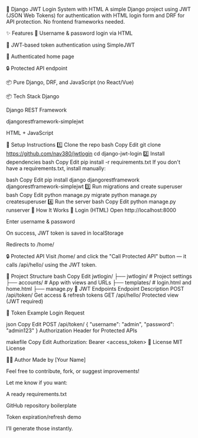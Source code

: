 🔐 Django JWT Login System with HTML
A simple Django project using JWT (JSON Web Tokens) for authentication with HTML login form and DRF for API protection. No frontend frameworks needed.

✨ Features
🧾 Username & password login via HTML

🔐 JWT-based token authentication using SimpleJWT

🧠 Authenticated home page

🔒 Protected API endpoint

📦 Pure Django, DRF, and JavaScript (no React/Vue)

📦 Tech Stack
Django

Django REST Framework

djangorestframework-simplejwt

HTML + JavaScript

🚀 Setup Instructions
1️⃣ Clone the repo
bash
Copy
Edit
git clone https://github.com/nav380/jwtlogin
cd django-jwt-login
2️⃣ Install dependencies
bash
Copy
Edit
pip install -r requirements.txt
If you don't have a requirements.txt, install manually:

bash
Copy
Edit
pip install django djangorestframework djangorestframework-simplejwt
3️⃣ Run migrations and create superuser
bash
Copy
Edit
python manage.py migrate
python manage.py createsuperuser
4️⃣ Run the server
bash
Copy
Edit
python manage.py runserver
🧪 How It Works
🔐 Login (HTML)
Open http://localhost:8000

Enter username & password

On success, JWT token is saved in localStorage

Redirects to /home/

🔒 Protected API
Visit /home/ and click the "Call Protected API" button — it calls /api/hello/ using the JWT token.

📁 Project Structure
bash
Copy
Edit
jwtlogin/
├── jwtlogin/        # Project settings
├── accounts/        # App with views and URLs
├── templates/       # login.html and home.html
├── manage.py
🔐 JWT Endpoints
Endpoint	Description
POST /api/token/	Get access & refresh tokens
GET /api/hello/	Protected view (JWT required)

🔧 Token Example
Login Request

json
Copy
Edit
POST /api/token/
{
  "username": "admin",
  "password": "admin123"
}
Authorization Header for Protected APIs

makefile
Copy
Edit
Authorization: Bearer <access_token>
📜 License
MIT License

👨‍💻 Author
Made by [Your Name]

Feel free to contribute, fork, or suggest improvements!

Let me know if you want:

A ready requirements.txt

GitHub repository boilerplate

Token expiration/refresh demo

I’ll generate those instantly.
